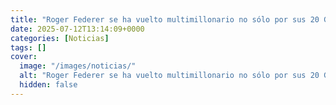 ```yaml
---
title: "Roger Federer se ha vuelto multimillonario no sólo por sus 20 Grand Slams, sino también por unas zapatillas que le compró su mujer"
date: 2025-07-12T13:14:09+0000
categories: [Noticias]
tags: []
cover:
  image: "/images/noticias/"
  alt: "Roger Federer se ha vuelto multimillonario no sólo por sus 20 Grand Slams, sino también por unas zapatillas que le compró su mujer"
  hidden: false
---
```



